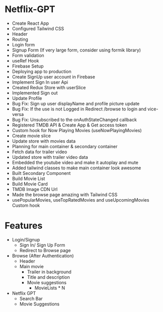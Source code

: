 # Netflix-GPT
- Create React App
- Configured Tailwind CSS
- Header
- Routing
- Login form
- Signup Form (If very large form, consider using formik library)
- Form validation
- useRef Hook
- Firebase Setup
- Deploying app to production
- Create SignUp user account in Firebase
- Implement Sign In user Api
- Created Redux Store with userSlice
- Implemented Sign out
- Update Profile
- Bug Fix: Sign up user displayName and profile picture update
- Bug Fix: If the use is not Logged in Redirect /browse to login and vice-versa 
- Bug Fix: Unsubscribed to the onAuthStateChanged callback
- Registered TMDB API & Create App & Get access token
- Custom hook for Now Playing Movies (useNowPlayingMovies)
- Create movie slice
- Update store with movies data
- Planning for main container & secondary container
- Fetch data for trailer video
- Updated store with trailer video data
- Embedded the youtube  video and make it autoplay and mute
- Added tailwind classes to make main container look awesome
- Built Secondary Component
- Build Movie List
- Build Movie Card
- TMDB Image CDN Url
- Made the browse page amazing with Tailwind CSS
- usePopularMovies, useTopRatedMovies and useUpcomingMovies Custom hook

# Features
- Login/Signup
    - Sign In/ Sign Up Form
    - Redirect to Browse page
- Browse (After Authentication)
    - Header
    - Main movie
        - Trailer in background
        - Title and description
        - Movie suggestions
            - MovieLists * N
- Netflix GPT
    - Search Bar
    - Movie Suggestions          